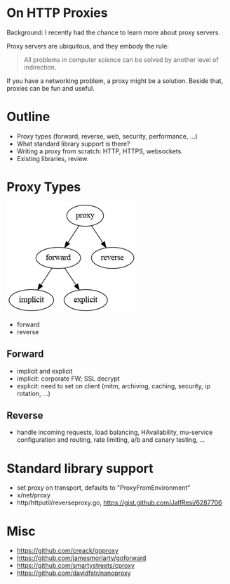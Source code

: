 # On HTTP Proxies

Background: I recently had the chance to learn more about proxy servers.

Proxy servers are ubiquitous, and they embody the rule:

> All problems in computer science can be solved by another level of indirection.

If you have a networking problem, a proxy might be a solution. Beside that,
proxies can be fun and useful.

# Outline

* Proxy types (forward, reverse, web, security, performance, ...)
* What standard library support is there?
* Writing a proxy from scratch: HTTP, HTTPS, websockets.
* Existing libraries, review.

# Proxy Types

![](static/proxytypes.png)

* forward
* reverse

## Forward

* implicit and explicit
* implicit: corporate FW; SSL decrypt
* explicit: need to set on client (mitm, archiving, caching, security, ip rotation, ...)

## Reverse

* handle incoming requests, load balancing, HAvailability, mu-service
  configuration and routing, rate limiting, a/b and canary testing, ...

# Standard library support

* set proxy on transport, defaults to "ProxyFromEnvironment"
* x/net/proxy
* http/httputil/reverseproxy.go, https://gist.github.com/JalfResi/6287706

# Misc

* https://github.com/creack/goproxy
* https://github.com/jamesmoriarty/goforward
* https://github.com/smartystreets/cproxy
* https://github.com/davidfstr/nanoproxy
